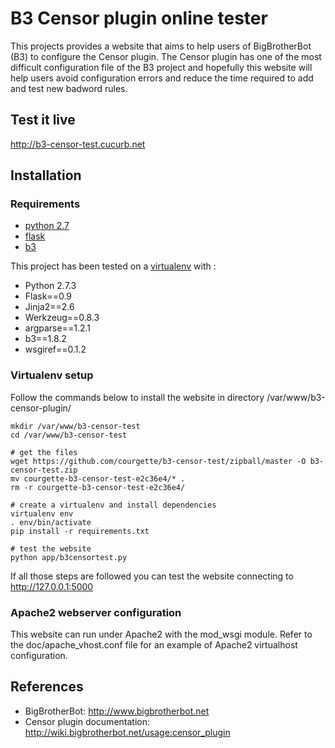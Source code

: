 B3 Censor plugin online tester
==============================

This projects provides a website that aims to help users of BigBrotherBot (B3) to configure the Censor plugin.
The Censor plugin has one of the most difficult configuration file of the B3 project and hopefully this website will help users avoid configuration errors and reduce the time required to add and test new badword rules.


Test it live
------------

http://b3-censor-test.cucurb.net



Installation
------------

### Requirements

- [python 2.7](www.python.org)
- [flask](http://pypi.python.org/pypi/Flask/)
- [b3](http://pypi.python.org/pypi/b3/)


This project has been tested on a [virtualenv](http://pypi.python.org/pypi/virtualenv/) with :
- Python 2.7.3
- Flask==0.9
- Jinja2==2.6
- Werkzeug==0.8.3
- argparse==1.2.1
- b3==1.8.2
- wsgiref==0.1.2


### Virtualenv setup

Follow the commands below to install the website in directory /var/www/b3-censor-plugin/

    mkdir /var/www/b3-censor-test
    cd /var/www/b3-censor-test

    # get the files
    wget https://github.com/courgette/b3-censor-test/zipball/master -O b3-censor-test.zip
    mv courgette-b3-censor-test-e2c36e4/* .
    rm -r courgette-b3-censor-test-e2c36e4/

    # create a virtualenv and install dependencies
    virtualenv env
    . env/bin/activate
    pip install -r requirements.txt

    # test the website
    python app/b3censortest.py

If all those steps are followed you can test the website connecting to http://127.0.0.1:5000



### Apache2 webserver configuration

This website can run under Apache2 with the mod_wsgi module.
Refer to the doc/apache_vhost.conf file for an example of Apache2 virtualhost configuration.



References
----------

- BigBrotherBot: http://www.bigbrotherbot.net
- Censor plugin documentation: http://wiki.bigbrotherbot.net/usage:censor_plugin
